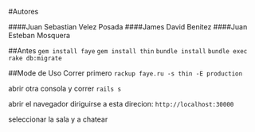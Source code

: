 #Autores

####Juan Sebastian Velez Posada
####James David Benitez
####Juan Esteban Mosquera

##Antes
    `gem install faye`
    `gem install thin`
    `bundle install`
    `bundle exec rake db:migrate`
    

##Mode de Uso
Correr primero `rackup faye.ru -s thin -E production`

abrir otra consola y correr `rails s`

abrir el navegador diriguirse a esta direcion: `http://localhost:30000` 

seleccionar la sala y a chatear
